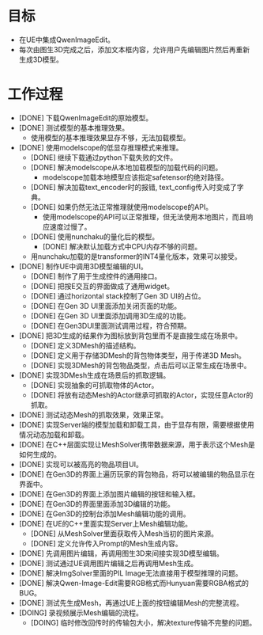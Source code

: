 # 目标
- 在UE中集成QwenImageEdit。
- 每次由图生3D完成之后，添加文本框内容，允许用户先编辑图片然后再重新生成3D模型。

# 工作过程
- [DONE] 下载QwenImageEdit的原始模型。
- [DONE] 测试模型的基本推理效果。
	- 使用模型的基本推理效果显存不够，无法加载模型。
- [DONE] 使用modelscope的低显存推理模式来推理。
	- [DONE] 继续下载通过python下载失败的文件。
	- [DONE] 解决modelscope从本地加载模型的加载代码的问题。
		- modelscope加载本地模型应该指定safetensor的绝对路径。
	- [DONE] 解决加载text_encoder时的报错, text_config传入时变成了字典。
	- [DONE] 如果仍然无法正常推理就使用modelscope的API。
		- 使用modelscope的API可以正常推理，但无法使用本地图片，而且响应速度过慢了。
	- [DONE] 使用nunchaku的量化后的模型。
		- [DONE] 解决默认加载方式中CPU内存不够的问题。
	- 用nunchaku加载的是transformer的INT4量化版本，效果可以接受。
- [DONE] 制作UE中调用3D模型编辑的UI。
	- [DONE] 制作了用于生成控件的通用接口。
	- [DONE] 把按E交互的界面做成了通用widget。
	- [DONE] 通过horizontal stack控制了Gen 3D UI的占位。
	- [DONE] 在Gen 3D UI里面添加关闭页面的功能。
	- [DONE] 在Gen 3D UI里面添加调用3D生成的功能。
	- [DONE] 在Gen3DUI里面测试调用过程，符合预期。
- [DONE] 把3D生成的结果作为图标放到背包里而不是直接生成在场景中。
	- [DONE] 定义3DMesh的描述结构。
	- [DONE] 定义用于存储3DMesh的背包物体类型，用于传递3D Mesh。
	- [DONE] 实现3DMesh的背包物品类型，点击后可以正常生成在场景中。
- [DONE] 实现3DMesh生成在场景后的抓取逻辑。
	- [DONE] 实现抽象的可抓取物体的Actor。
	- [DONE] 将放有动态Mesh的Actor继承可抓取的Actor，实现任意Actor的抓取。
- [DONE] 测试动态Mesh的抓取效果，效果正常。
- [DONE] 实现Server端的模型加载和卸载工具，由于显存有限，需要根据使用情况动态加载和卸载。
- [DONE] 在C++层面实现让MeshSolver携带数据来源，用于表示这个Mesh是如何生成的。
- [DONE] 实现可以被高亮的物品项目UI。
- [DONE] 在Gen3D的界面上遍历玩家的背包物品，将可以被编辑的物品显示在界面中。
- [DONE] 在Gen3D的界面上添加图片编辑的按钮和输入框。
- [DONE] 在Gen3D的界面里面添加3D编辑的功能。
- [DONE] 在Gen3D的控制台添加Mesh编辑功能的调用。
- [DONE] 在UE的C++里面实现Server上Mesh编辑功能。
	- [DONE] 从MeshSolver里面获取传入Mesh当初的图片来源。
	- [DONE] 定义允许传入Prompt的Mesh生成内容。
- [DONE] 先调用图片编辑，再调用图生3D来间接实现3D模型编辑。
- [DONE] 测试通过UE调用图片编辑之后再调用Mesh生成。
- [DONE] 解决ImgSolver里面的PIL Image无法直接用于模型推理的问题。
- [DONE] 解决Qwen-Image-Edit需要RGB格式而Hunyuan需要RGBA格式的BUG。
- [DONE] 测试先生成Mesh，再通过UE上面的按钮编辑Mesh的完整流程。
- [DOING] 录视频展示Mesh编辑的流程。
	- [DOING] 临时修改回传时的传输包大小，解决texture传输不完整的问题。